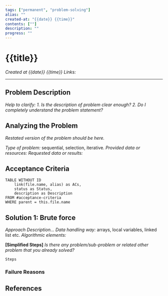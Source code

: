```yaml
---
tags: ["permanent", "problem-solving"]
alias: ""
created-at: "{{date}} {{time}}"
contents: [""]
description: ""
progress: ""
---
```

# {{title}}
*Created at {{date}} {{time}}*
*Links:* 

---

## Problem Description
*Help to clarify:*
*1. Is the description of problem clear enough?*
*2. Do I completely understand the problem statement?*

## Analyzing the Problem
*Restated version of the problem should be here.*

*Type of problem:* sequential, selection, iterative.
*Provided data or resources:*
*Requested data or results:*

## Acceptance Criteria
```dataview
TABLE WITHOUT ID
	link(file.name, alias) as ACs,
	status as Status,
	description as Description
FROM #acceptance-criteria 
WHERE parent = this.file.name
```

## Solution 1: Brute force
*Approach Description...*
*Data handling way:* arrays, local variables, linked list etc.
*Algorithmic elements:*

**[Simplified Steps]**
*Is there any problem/sub-problem or related other problem that you already solved?*

```psuedocode
Steps
```

### Failure Reasons

## References
